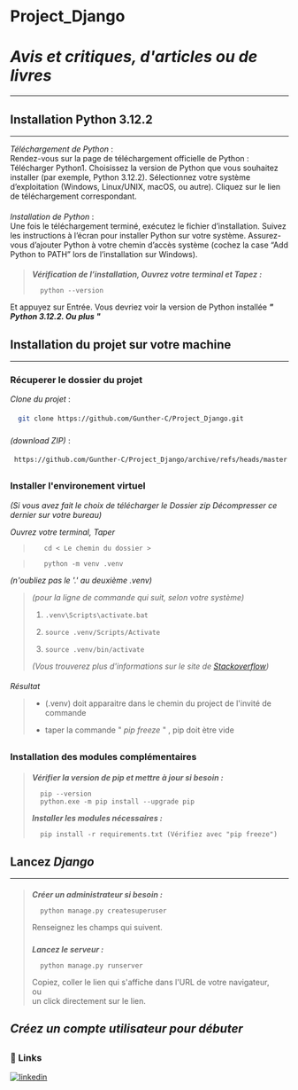 
# Project_Django
# _Avis et critiques, d'articles ou de livres_
___
##
## Installation Python 3.12.2
___
_Téléchargement de Python_ :  
Rendez-vous sur la page de téléchargement officielle de Python : Télécharger Python1.
Choisissez la version de Python que vous souhaitez installer (par exemple, Python 3.12.2).
Sélectionnez votre système d’exploitation (Windows, Linux/UNIX, macOS, ou autre).
Cliquez sur le lien de téléchargement correspondant.
####
_Installation de Python_ :  
Une fois le téléchargement terminé, exécutez le fichier d’installation.
Suivez les instructions à l’écran pour installer Python sur votre système.
Assurez-vous d’ajouter Python à votre chemin d’accès système (cochez la case “Add Python to PATH” lors de l’installation sur Windows).
####
> **_Vérification de l’installation, Ouvrez votre terminal et Tapez :_** 
> 
>       python --version 

Et appuyez sur Entrée. Vous devriez voir la version de Python installée **_" Python 3.12.2. Ou plus "_**  
##
## Installation du projet sur votre machine 
___
####
### Récuperer le dossier du projet
_Clone du projet_ :
####
```bash
  git clone https://github.com/Gunther-C/Project_Django.git
```
###
_(download ZIP)_ :
####
```bash
 https://github.com/Gunther-C/Project_Django/archive/refs/heads/master.zip
```
##
### Installer l'environement virtuel

_(Si vous avez fait le choix de télécharger le Dossier zip Décompresser ce dernier sur votre bureau)_

_Ouvrez votre terminal, Taper_

>        cd < Le chemin du dossier >  

>        python -m venv .venv  
_(n'oubliez pas le '.' au deuxième .venv)_

>_(pour la ligne de commande qui suit, selon votre système)_
> 1.     .venv\Scripts\activate.bat   
> 2.     source .venv/Scripts/Activate
> 3.     source .venv/bin/activate  
>_(Vous trouverez plus d'informations sur le site de [Stackoverflow](https://stackoverflow.com/questions/18713086/virtualenv-wont-activate-on-windows/18713789#18713789))_  
####

_Résultat_  
>- (.venv) doit apparaitre dans le chemin du project de l'invité de commande  
>
> 
>- taper la commande " _pip freeze_ " , pip doit ètre vide
##
### Installation des modules complémentaires
####
> **_Vérifier la version de pip et mettre à jour si besoin :_**  
> 
>       pip --version 
>       python.exe -m pip install --upgrade pip
> **_Installer les modules nécessaires :_**  
> 
>       pip install -r requirements.txt (Vérifiez avec "pip freeze")
##
## Lancez _Django_
___
####
> **_Créer un administrateur si besoin :_**  
> 
>       python manage.py createsuperuser 
> Renseignez les champs qui suivent.
> ###
> **_Lancez le serveur :_**  
> 
>       python manage.py runserver 
> Copiez, coller le lien qui s'affiche dans l'URL de votre navigateur,  
> ou  
> un click directement sur le lien.
###
## _Créez un compte utilisateur pour débuter_  
##
### 🔗 Links 
[![linkedin](https://www.linkedin.com/in/gunther-chevestrier-813344255?style=for-the-badge&logo=linkedin&logoColor=white)](https://www.linkedin.com/)
##
